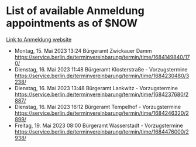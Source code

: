 # List of available Anmeldung appointments as of $NOW
[Link to Anmeldung website](https://service.berlin.de/terminvereinbarung/termin/tag.php?termin=1&anliegen[]=120686&dienstleisterlist=122210,122217,327316,122219,327312,122227,327314,122231,327346,122243,327348,122254,122252,329742,122260,329745,122262,329748,122271,327278,122273,327274,122277,327276,330436,122280,327294,122282,327290,122284,327292,122291,327270,122285,327266,122286,327264,122296,327268,150230,329760,122297,327286,122294,327284,122312,329763,122314,329775,122304,327330,122311,327334,122309,327332,317869,122281,327352,122279,329772,122283,122276,327324,122274,327326,122267,329766,122246,327318,122251,327320,122257,327322,122208,327298,122226,327300&herkunft=http%3A%2F%2Fservice.berlin.de%2Fdienstleistung%2F120686%2F)
- Montag, 15. Mai 2023 13:24 Bürgeramt Zwickauer Damm https://service.berlin.de/terminvereinbarung/termin/time/1684149840/170/
- Dienstag, 16. Mai 2023 11:48 Bürgeramt Klosterstraße - Vorzugstermine https://service.berlin.de/terminvereinbarung/termin/time/1684230480/3238/
- Dienstag, 16. Mai 2023 13:48 Bürgeramt Lankwitz - Vorzugstermine https://service.berlin.de/terminvereinbarung/termin/time/1684237680/2887/
- Dienstag, 16. Mai 2023 16:12 Bürgeramt Tempelhof - Vorzugstermine https://service.berlin.de/terminvereinbarung/termin/time/1684246320/2899/
- Freitag, 19. Mai 2023 08:00 Bürgeramt Wasserstadt - Vorzugstermine https://service.berlin.de/terminvereinbarung/termin/time/1684476000/2938/
